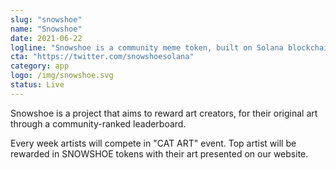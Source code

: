 ```yaml
---
slug: "snowshoe"
name: "Snowshoe"
date: 2021-06-22
logline: "Snowshoe is a community meme token, built on Solana blockchain."
cta: "https://twitter.com/snowshoesolana"
category: app
logo: /img/snowshoe.svg
status: Live
---
```


Snowshoe is a project that aims to reward art creators, for their original art through a community-ranked leaderboard.

Every week artists will compete in "CAT ART" event. Top artist will be rewarded in SNOWSHOE tokens with their art presented on our website.